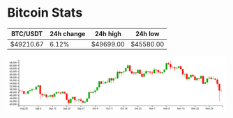 # Bitcoin Stats

BTC/USDT|24h change|24h high|24h low|
|---|---|---|---|
|$49210.67|6.12%|$49699.00|$45580.00|

<img src="./chart.svg">
